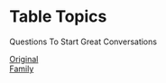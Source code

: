 # Table Topics
Questions To Start Great Conversations

[Original](original.txt)  
[Family](family.txt)